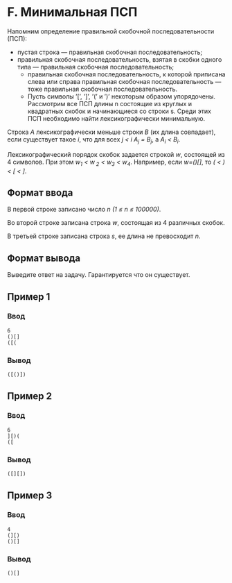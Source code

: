 # F. Минимальная ПСП

Напомним определение правильной скобочной последовательности (ПСП):

* пустая строка — правильная скобочная последовательность;
* правильная скобочная последовательность, взятая в скобки одного типа — правильная скобочная последовательность;
    * правильная скобочная последовательность, к которой приписана слева или справа правильная скобочная
      последовательность — тоже правильная скобочная последовательность.
    * Пусть символы ’[’, ’]’, ’(’ и ’)’ некоторым образом упорядочены. Рассмотрим все ПСП длины n состоящие из круглых и
      квадратных скобок и начинающиеся со строки s. Среди этих ПСП необходимо найти лексикографически минимальную.

Строка _A_ лексикографически меньше строки _B_ (их длина совпадает), если существует такое _i_, что для всех _j < i_
_A<sub>j</sub> = B<sub>j</sub>_, а _A<sub>i</sub> < B<sub>i</sub>_.

Лексикографический порядок скобок задается строкой _w_, состоящей из 4 символов. При этом _w<sub>1</sub> < w<sub>
2</sub> < w<sub>3</sub> < w<sub>4</sub>_. Например, если _w=()[]_, то _( < ) < [ < ]_.

## Формат ввода

В первой строке записано число _n (1 ≤ n ≤ 100000)_.

Во второй строке записана строка _w_, состоящая из 4 различных скобок.

В третьей строке записана строка _s_, ее длина не превосходит _n_.

## Формат вывода

Выведите ответ на задачу. Гарантируется что он существует.

## Пример 1

### Ввод

    6
    ()[]
    ([(

### Вывод

    ([()])

## Пример 2

### Ввод

    6
    ][)(
    ([

### Вывод

    ([][])

## Пример 3

### Ввод

    4
    (][)
    ()[]

### Вывод

    ()[]

